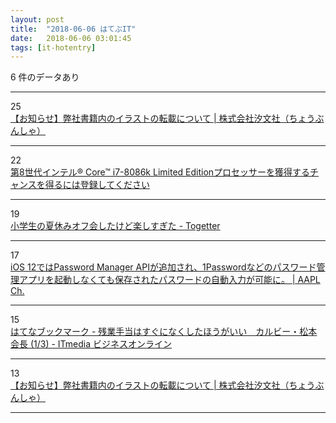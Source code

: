 ```yaml
---
layout: post
title:  "2018-06-06 はてぶIT"
date:   2018-06-06 03:01:45
tags: [it-hotentry]
---
```

6 件のデータあり

<hr><div class="row">
<div class="col-1"><span class="badge badge-pill badge-success h2">25</span></div>
<div class="col-11"><a href='https://www.choubunsha.com/news/2018/news017826.php' target='_blank'>【お知らせ】弊社書籍内のイラストの転載について | 株式会社汐文社（ちょうぶんしゃ）</a></div>
</div>
<hr>
<div class="row">
<div class="col-1"><span class="badge badge-pill badge-success h2">22</span></div>
<div class="col-11"><a href='https://game.intel.com/8086sweepstakes/ja/' target='_blank'>第8世代インテル® Core™ i7-8086k Limited Editionプロセッサーを獲得するチャンスを得るには登録してください</a></div>
</div>
<hr>
<div class="row">
<div class="col-1"><span class="badge badge-pill badge-success h2">19</span></div>
<div class="col-11"><a href='https://togetter.com/li/1234028' target='_blank'>小学生の夏休みオフ会したけど楽しすぎた - Togetter</a></div>
</div>
<hr>
<div class="row">
<div class="col-1"><span class="badge badge-pill badge-success h2">17</span></div>
<div class="col-11"><a href='https://applech2.com/archives/20180605-1password-support-ios-12-password-manager-api.html' target='_blank'>iOS 12ではPassword Manager APIが追加され、1Passwordなどのパスワード管理アプリを起動しなくても保存されたパスワードの自動入力が可能に。 | AAPL Ch.</a></div>
</div>
<hr>
<div class="row">
<div class="col-1"><span class="badge badge-pill badge-success h2">15</span></div>
<div class="col-11"><a href='http://b.hatena.ne.jp/entry/www.itmedia.co.jp/business/articles/1806/05/news064.html' target='_blank'>はてなブックマーク - 残業手当はすぐになくしたほうがいい　カルビー・松本会長 (1/3) - ITmedia ビジネスオンライン</a></div>
</div>
<hr>
<div class="row">
<div class="col-1"><span class="badge badge-pill badge-success h2">13</span></div>
<div class="col-11"><a href='https://www.choubunsha.com/sp/news/2018/news017826.php' target='_blank'>【お知らせ】弊社書籍内のイラストの転載について | 株式会社汐文社（ちょうぶんしゃ）</a></div>
</div>
<hr>
